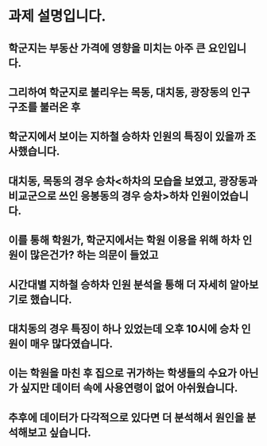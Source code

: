 # 과제 설명입니다.
## 학군지는 부동산 가격에 영향을 미치는 아주 큰 요인입니다.
## 그리하여 학군지로 불리우는 목동, 대치동, 광장동의 인구구조를 불러온 후
## 학군지에서 보이는 지하철 승하차 인원의 특징이 있을까 조사했습니다.
## 대치동, 목동의 경우 승차<하차의 모습을 보였고, 광장동과 비교군으로 쓰인 응봉동의 경우 승차>하차 인원이었습니다.
## 이를 통해 학원가, 학군지에서는 학원 이용을 위해 하차 인원이 많은건가? 하는 의문이 들었고
## 시간대별 지하철 승하차 인원 분석을 통해 더 자세히 알아보기로 했습니다.
## 대치동의 경우 특징이 하나 있었는데 오후 10시에 승차 인원이 매우 많다였습니다.
## 이는 학원을 마친 후 집으로 귀가하는 학생들의 수요가 아닌가 싶지만 데이터 속에 사용연령이 없어 아쉬웠습니다.
## 추후에 데이터가 다각적으로 있다면 더 분석해서 원인을 분석해보고 싶습니다.
